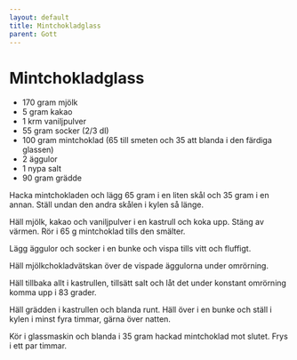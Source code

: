 ```yaml
---
layout: default
title: Mintchokladglass
parent: Gott
---
```

# Mintchokladglass

- 170 gram mjölk
- 5 gram kakao
- 1 krm vaniljpulver
- 55 gram socker (2/3 dl)
- 100 gram mintchoklad (65 till smeten och 35 att blanda i den färdiga glassen)
- 2 äggulor
- 1 nypa salt
- 90 gram grädde

Hacka mintchokladen och lägg 65 gram i en liten skål och 35 gram i en annan. Ställ undan den
andra skålen i kylen så länge.

Häll mjölk, kakao och vaniljpulver i en kastrull och koka upp. Stäng av värmen. Rör i 65 g
mintchoklad tills den smälter.

Lägg äggulor och socker i en bunke och vispa tills vitt och fluffigt.

Häll mjölkchokladvätskan över de vispade äggulorna under omrörning.

Häll tillbaka allt i kastrullen, tillsätt salt och låt det under konstant omrörning komma
upp i 83 grader.

Häll grädden i kastrullen och blanda runt. Häll över i en bunke och ställ i kylen i minst
fyra timmar, gärna över natten.

Kör i glassmaskin och blanda i 35 gram hackad mintchoklad mot slutet. Frys i ett par
timmar.
